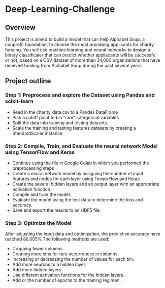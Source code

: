 # Deep-Learning-Challenge

## Overview
This project is aimed to build a model that can  help  Alphabet Soup, a nonprofit foundation, to choose the most promising applicants for charity funding. You will use machine learning and neural networks to design a binary classificaier that can predict whether appliacants will be successful or not, based on a CSV dataset of more than 34,000 organizations that have received funding from Alphabet Soup during the past several years.


## Project outline

### Step 1: Preprocess and explore the Dataset using Pandas and scikit-learn
   * Read in the charity_data.csv to a Pandas DataFrame
   * Pick a cutoff point to bin "rare" categorical variables
   * Split the data into training and testing datasets.
   * Scale the training and testing features datasets by creating a StandardScaler instance
### Step 2: Compile, Train, and Evaluate the neural network Model using TensorFlow and Keras
   * Continue using the file in Google Colab in which you performed the preprocessing steps
   * Create a neural network model by assigning the number of input features and nodes for each     layer using TensorFlow and Keras
   * Create the several hidden layers and an output layer with an appropriate activation function.
   * Compile and train the model.
   * Evaluate the model using the test data to determine the loss and accuracy.
   * Save and export the results to an HDF5 file.
 ### Step 3: Optimize the Model
   After adjusting the input data and optimization, the predictive accuracy have reached 80.005%.The following methods are used: 
   * Dropping fewer columns.
   * Creating more bins for rare occurrences in columns.
   * Increasing or decreasing the number of values for each bin.
   * Add more neurons to a hidden layer.
   * Add more hidden layers.
   * Use different activation functions for the hidden layers.
   * Add or the number of epochs to the training regimen.